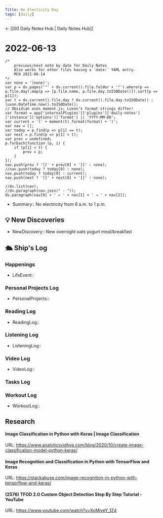 ```yaml
---
Title: No Electicity Day
tags: [daily]
---
```


<- [[00 Daily Notes Hub | Daily Notes Hub]]

# 2022-06-13
```dataviewjs
/*
    previous/next note by date for Daily Notes
    Also works for other files having a `date:` YAML entry.
    MCH 2021-06-14
*/
var none = '(none)';
var p = dv.pages('"' + dv.current().file.folder + '"').where(p => p.file.day).map(p => [p.file.name, p.file.day.toISODate()]).sort(p => p[1]);
var t = dv.current().file.day ? dv.current().file.day.toISODate() : luxon.DateTime.now().toISODate();
// Obsidian uses moment.js; Luxon’s format strings differ!
var format = app['internalPlugins']['plugins']['daily-notes']['instance']['options']['format'] || 'YYYY-MM-DD';
var current = '(' + moment(t).format(format) + ')';
var nav = [];
var today = p.find(p => p[1] == t);
var next = p.find(p => p[1] > t);
var prev = undefined;
p.forEach(function (p, i) {
    if (p[1] < t) {
        prev = p;
    }
});
nav.push(prev ? '[[' + prev[0] + ']]' : none);
//nav.push(today ? today[0] : none);
nav.push(today ? today[0] : current);
nav.push(next ? '[[' + next[0] + ']]' : none);

//dv.list(nav);
//dv.paragraph(nav.join(" · "));
dv.paragraph(nav[0] + ' ← ' + nav[1] + ' → ' + nav[2]);
```

- Summary:: No electricity from 6 a.m. to 1 p.m.

## 💡 New Discoveries
- NewDiscovery:: New overnight oats yogurt meal/breakfast

## 🛳️ Ship's Log

### Happenings
- LifeEvent:: 

### Personal Projects Log
- PersonalProjects::

### Reading Log
- ReadingLog:: 

### Listening Log
- ListeningLog::

### Video Log
- VideoLog::

### Tasks Log


### Workout Log
- WorkoutLog::

## Research
#### Image Classification in Python with Keras | Image Classification
URL: https://www.analyticsvidhya.com/blog/2020/10/create-image-classification-model-python-keras/
#### Image Recognition and Classification in Python with TensorFlow and Keras
URL: https://stackabuse.com/image-recognition-in-python-with-tensorflow-and-keras/
#### (2576) TFOD 2.0 Custom Object Detection Step By Step Tutorial - YouTube
URL: https://www.youtube.com/watch?v=XoMiveY_1Z4

